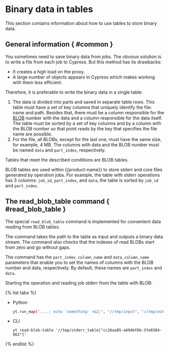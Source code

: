 # Binary data in tables

This section contains information about how to use tables to store binary data.

## General information { #common }

You sometimes need to save binary data from jobs.
The obvious solution is to write a file from each job to Cypress.
But this method has its drawbacks:

- It creates a high load on the proxy.
- A large number of objects appears in Cypress which makes working with them less efficient.

Therefore, it is preferable to write the binary data in a single table:

1. The data is divided into parts and saved in separate table rows. This table must have a set of key columns that uniquely identify the file: name and path. Besides that, there must be a column responsible for the [BLOB](https://en.wikipedia.org/wiki/BLOB) number with the data and a column responsible for the data itself. The table must be sorted by a set of key columns and by a column with the BLOB number so that point reads by the key that specifies the file name are possible.
2. For the file, all BLOBs, except for the last one, must have the same size, for example, 4 MB. The columns with data and the BLOB number must be named `data` and `part_index`, respectively.

Tables that meet the described conditions are BLOB tables.

BLOB tables are used within {{product-name}} to store stderr and core files generated by operation jobs.
For example, the table with stderr operations has 3 columns: `job_id`, `part_index`, and `data`, the table is sorted by `job_id` and `part_index`.

## The read_blob_table command { #read_blob_table }

The special `read_blob_table` command is implemented for convenient data reading from BLOB tables.

The command takes the path to the table as input and outputs a binary data stream.
The command also checks that the indexes of read BLOBs start from zero and go without gaps.

The command has the `part_index_column_name` and `data_column_name` parameters that enable you to set the names of columns with the BLOB number and data, respectively. By default, these names are `part_index` and `data`.

Starting the operation and reading job stderr from the table with BLOB:

{% list tabs %}

- Python

   ```bash
   yt.run_map("....; echo 'something' >&2;", "//tmp/input", "//tmp/output", stderr_table="//tmp/stderr_table")
   ```

- CLI

   ```
   yt read-blob-table '//tmp/stderr_table["cc26aa85-a694bf6b-3fe0384-963"]'
   ```

{% endlist %}


